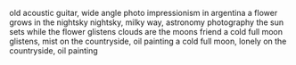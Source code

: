 old acoustic guitar, wide angle photo
impressionism in argentina
a flower grows in the nightsky
nightsky, milky way, astronomy photography
the sun sets while the flower glistens
 clouds are the moons friend
 a cold full moon glistens, mist on the countryside, oil painting
 a cold full moon, lonely on the countryside, oil painting
